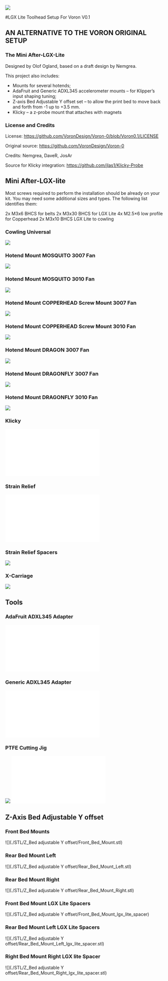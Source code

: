 

![](./Images/mini-after-lgx-lite_header-1200x628.jpg)

#LGX Lite Toolhead Setup For Voron V0.1

## AN ALTERNATIVE TO THE VORON ORIGINAL SETUP

### The Mini After-LGX-Lite

Designed by Olof Ogland, based on a draft design by Nemgrea.

This project also includes:

- Mounts for several hotends;
- AdaFruit and Generic ADXL345 accelerometer mounts – for Klipper’s input shaping tuning;
- Z-axis Bed Adjustable Y offset set – to allow the print bed to move back and forth from -1 up to +3.5 mm.
- Klicky – a z-probe mount that attaches with magnets

### License and Credits

License:
https://github.com/VoronDesign/Voron-0/blob/Voron0.1/LICENSE

Original source:
https://github.com/VoronDesign/Voron-0

Credits:
Nemgrea, DaveR, JosAr

Source for Klicky integration:
https://github.com/jlas1/Klicky-Probe


## Mini After-LGX-lite

Most screws required to perform the installation should be already on your kit. You may need some additional sizes and types. The following list identifies them:

2x M3x6 BHCS for belts
2x M3x30 BHCS for LGX Lite
4x M2.5×6 low profile for Copperhead
2x M3x10 BHCS LGX Lite to cowling

### Cowling Universal
![](./Images/Cowling-Universal.png)
### Hotend Mount MOSQUITO 3007 Fan
![](./Images/Hotend-Mount-MOSQUITO-3007-Fan.png)
### Hotend Mount MOSQUITO 3010 Fan
![](./Images/Hotend-Mount-Mosquito-3010-Fan.png)
### Hotend Mount COPPERHEAD Screw Mount 3007 Fan
![](./Images/Hotend-Mount-Copperhead-Screw-Mount-3007-Fan.png)
### Hotend Mount COPPERHEAD Screw Mount 3010 Fan
![](./Images/Hotend-Mount-Copperhead-Screw-Mount-3010-Fan.png)
### Hotend Mount DRAGON 3007 Fan
![](./Images/Hotend-Mount-DRAGON-3007-Fan.png)
### Hotend Mount DRAGONFLY 3007 Fan
![](./Images/Hotend-Mount-DRAGONFLY-3007-Fan.png)
### Hotend Mount DRAGONFLY 3010 Fan
![](./Images/Hotend-Mount-DRAGONFLY-3010-Fan.png)
### Klicky
![](./STL/Mini-After-LGX-Lite/Klicky.stl)
### Strain Relief
![](./STL/Mini-After-LGX-Lite/Strain_relief.stl)
### Strain Relief Spacers
![](./STL/Mini-After-LGX-Lite/Strain_relief_Spacer_x2)
### X-Carriage
![](./Images/X-Carriage.png)

## Tools

### AdaFruit ADXL345 Adapter
![](./STL/Tools/adafruit_adxl345_spacer.stl)
### Generic ADXL345 Adapter
![](./STL/Tools/adxl345_generic_mount.stl)
### PTFE Cutting Jig
![](./Images/PTFE-Cutting-Jig.jpg)
![](./STL/Tools/ptfe_cutting_jig.stl)

## Z-Axis Bed Adjustable Y offset

### Front Bed Mounts
![](./STL/Z_Bed adjustable Y offset/Front_Bed_Mount.stl)
### Rear Bed Mount Left
![](./STL/Z_Bed adjustable Y offset/Rear_Bed_Mount_Left.stl)
### Rear Bed Mount Right
![](./STL/Z_Bed adjustable Y offset/Rear_Bed_Mount_Right.stl)
### Front Bed Mount LGX Lite Spacers
![](./STL/Z_Bed adjustable Y offset/Front_Bed_Mount_lgx_lite_spacer)
### Rear Bed Mount Left LGX Lite Spacers
![](./STL/Z_Bed adjustable Y offset/Rear_Bed_Mount_Left_lgx_lite_spacer.stl)
### Right Bed Mount Right LGX lite Spacer
![](./STL/Z_Bed adjustable Y offset/Rear_Bed_Mount_Right_lgx_lite_spacer.stl)
